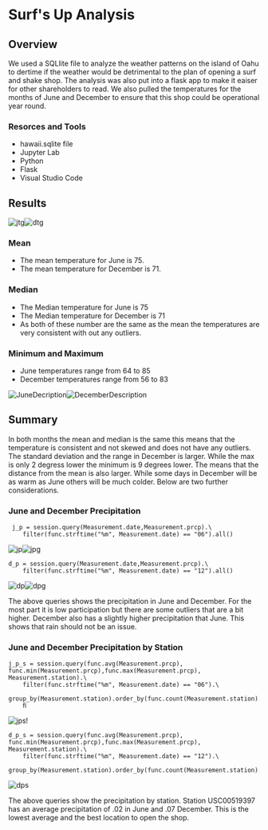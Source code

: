 # Surf's Up Analysis

## Overview
We used a SQLlite file to analyze the weather patterns on the island of Oahu to dertime if the weather would be detrimental to the plan of opening a surf and shake shop. The analysis was also put into a flask app to make it eaiser for other shareholders to read. We also pulled the temperatures for the months of June and December to ensure that this shop could be operational year round. 

### Resorces and Tools
- hawaii.sqlite file
- Jupyter Lab
- Python
- Flask
- Visual Studio Code

## Results


![jtg](https://user-images.githubusercontent.com/90511014/145742245-dc42a20f-8837-473c-87ce-3ae6021eb6d1.png)![dtg](https://user-images.githubusercontent.com/90511014/145742255-edbe8a2e-df70-4f3e-a285-bf00fd1ac706.png)


### Mean
- The mean temperature for June is 75.
- The mean temperature for December is 71.

### Median
- The Median temperature for June is 75
- The Median temperature for December is 71
- As both of these number are the same as the mean the temperatures are very consistent with out any outliers. 
### Minimum and Maximum
- June temperatures range from 64 to 85
- December temperatures range from 56 to 83 


![JuneDecription](https://user-images.githubusercontent.com/90511014/145742297-48b461ad-042a-4301-8537-68aecb323a77.png)![DecemberDescription](https://user-images.githubusercontent.com/90511014/145742303-b1e80277-f7de-4768-b17a-0e687eeb386c.png)






## Summary
In both months the mean and median is the same this means that the temperature is consistent and not skewed and does not have any outliers. The standard deviation and the range in December is larger. While the max is only 2 degress lower the minimum is 9 degrees lower. The means that the distance from the mean is also larger. While some days in December will be as warm as June others will be much colder. Below are two further considerations. 
### June and December Precipitation

     j_p = session.query(Measurement.date,Measurement.prcp).\
        filter(func.strftime("%m", Measurement.date) == "06").all()
 

![jp](https://user-images.githubusercontent.com/90511014/145733222-a26edb46-de51-4e45-84b9-0467aa39b367.png)![jpg](https://user-images.githubusercontent.com/90511014/145733241-f7f095c0-6ff5-418e-882d-547a0e9c5b28.png)


    d_p = session.query(Measurement.date,Measurement.prcp).\
        filter(func.strftime("%m", Measurement.date) == "12").all()
   
 ![dp](https://user-images.githubusercontent.com/90511014/145742661-96371cf2-7a2d-4f5a-8856-c08cb9232f8e.png)![dpg](https://user-images.githubusercontent.com/90511014/145742498-c29c2251-f088-48fd-aa01-75739c08778d.png)


The above queries shows the precipitation in June and December. For the most part it is low participation but there are some outliers that are a bit higher. December also has a slightly higher precipitation that June. This shows that rain should not be an issue.  
    
### June and December Precipitation by Station
    j_p_s = session.query(func.avg(Measurement.prcp), func.min(Measurement.prcp),func.max(Measurement.prcp), Measurement.station).\
        filter(func.strftime("%m", Measurement.date) == "06").\
        group_by(Measurement.station).order_by(func.count(Measurement.station).desc()).all()
        ﬁ
   ![jps](https://user-images.githubusercontent.com/90511014/145733571-80c3de3f-b406-4381-ba56-7f13970d2b4f.png)!


        
    d_p_s = session.query(func.avg(Measurement.prcp), func.min(Measurement.prcp),func.max(Measurement.prcp), Measurement.station).\
        filter(func.strftime("%m", Measurement.date) == "12").\
        group_by(Measurement.station).order_by(func.count(Measurement.station).desc()).all()  
![dps](https://user-images.githubusercontent.com/90511014/145733518-e5aade88-7349-40f1-be17-bd9f73b9564f.png)


The above queries show the precipitation by station. Station USC00519397 has an average precipitation of .02 in June and .07 December. This is the lowest average and the best location to open the shop. 
        
